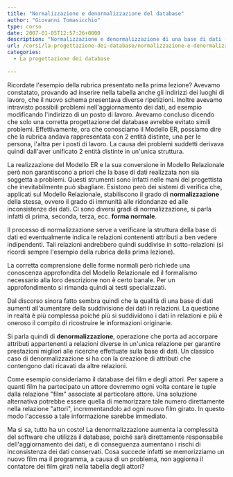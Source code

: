 ```yaml
---
title: "Normalizzazione e denormalizzazione del database"
author: "Giovanni Tomasicchio"
type: corso
date: 2007-01-05T12:57:26+0000
description: "Normalizzazione e denormalizzazione di una base di dati (database)"
url: /corsi/la-progettazione-dei-database/normalizzazione-e-denormalizzazione-del-database/
categories:
  - La progettazione dei database
  
---
```

 Ricordate l'esempio della rubrica presentato nella prima lezione? Avevamo constatato, provando ad inserire nella tabella anche gli indirizzi dei luoghi di lavoro, che il nuovo schema presentava diverse ripetizioni. Inoltre avevamo intravisto possibili problemi nell'aggiornamento dei dati, ad esempio modificando l'indirizzo di un posto di lavoro. Avevamo concluso dicendo che solo una corretta progettazione del database avrebbe evitato simili problemi. Effettivamente, ora che conosciamo il Modello ER, possiamo dire che la rubrica andava rappresentata con 2 entità distinte, una per le persona, l'altra per i posti di lavoro. La causa dei problemi suddetti derivava quindi dall'aver unificato 2 entità distinte in un'unica struttura.

 La realizzazione del Modello ER e la sua conversione in Modello Relazionale però non garantiscono a priori che la base di dati realizzata non sia soggetta a problemi. Questi strumenti sono infatti nelle mani del progettista che inevitabilmente può sbagliare. Esistono però dei sistemi di verifica che, applicati sul Modello Relazionale, stabiliscono il grado di **normalizzazione** della stessa, ovvero il grado di immunità alle ridondanze ed alle inconsistenze dei dati. Ci sono diversi gradi di normalizzazione, si parla infatti di prima, seconda, terza, ecc. **forma normale**.

 Il processo di normalizzazione serve a verificare la struttura della base di dati ed eventualmente indica le relazioni contenenti attributi a ben vedere indipendenti. Tali relazioni andrebbero quindi suddivise in sotto-relazioni (si ricordi sempre l'esempio della rubrica della prima lezione).

 La corretta comprensione delle forme normali però richiede una conoscenza approfondita del Modello Relazionale ed il formalismo necessario alla loro descrizione non è certo banale. Per un approfondimento si rimanda quindi ai testi specializzati.

 Dal discorso sinora fatto sembra quindi che la qualità di una base di dati aumenti all'aumentare della suddivisione dei dati in relazioni. La questione in realtà è più complessa poiché più si suddividono i dati in relazioni e più è oneroso il compito di ricostruire le informazioni originarie.

 Si parla quindi di **denormalizzazione**, operazione che porta ad accorpare attributi appartenenti a relazioni diverse in un'unica relazione per garantire prestazioni migliori alle ricerche effettuate sulla base di dati. Un classico caso di denormalizzazione si ha con la creazione di attributi che contengono dati ricavati da altre relazioni.

 Come esempio consideriamo il database dei film e degli attori. Per sapere a quanti film ha partecipato un attore dovremmo ogni volta contare le tuple dalla relazione "film" associate al particolare attore. Una soluzione alternativa potrebbe essere quella di memorizzare tale numero direttamente nella relazione "attori", incrementandolo ad ogni nuovo film girato. In questo modo l'accesso a tale informazione sarebbe immediato.

 Ma si sa, tutto ha un costo! La denormalizzazione aumenta la complessità del software che utilizza il database, poiché sarà direttamente responsabile dell'aggiornamento dei dati, e di conseguenza aumentano i rischi di inconsistenza dei dati conservati. Cosa succede infatti se memorizziamo un nuovo film ma il programma, a causa di un problema, non aggiorna il contatore dei film girati nella tabella degli attori?